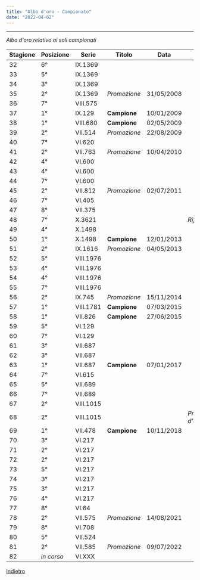 ```yaml
---
title: "Albo d'oro - Campionato"
date: "2022-04-02"
---
```


---

*Albo d'oro relativo ai soli campionati*

| Stagione | Posizione | Serie     | Titolo         | Data       | Note             |
| -------- | --------- | --------- | -------------- | ---------- |----------------- |
| 32       | 6°         | IX.1369   |                |            |                  |
| 33       | 5°         | IX.1369   |                |            |                  |
| 34       | 3°         | IX.1369   |                |            |                  |
| 35       | 2°         | IX.1369   | *Promozione*   | 31/05/2008 |                  |
| 36       | 7°         | VIII.575  |                |            |                  |
| 37       | 1°         | IX.129    | **Campione**   | 10/01/2009 |                  |
| 38       | 1°         | VIII.680  | **Campione**   | 02/05/2009 |                  |
| 39       | 2°         | VII.514   | *Promozione*   | 22/08/2009 |                  |
| 40       | 7°         | VI.620    |                |            |                  |
| 41       | 2°         | VII.763   | *Promozione*   | 10/04/2010 |                  |
| 42       | 4°         | VI.600    |                |            |                  |
| 43       | 4°         | VI.600    |                |            |                  |
| 44       | 7°         | VI.600    |                |            |                  |
| 45       | 2°         | VII.812   | *Promozione*   | 02/07/2011 |                  |
| 46       | 7°         | VI.405    |                |            |                  |
| 47       | 8°         | VII.375   |                |            |                  |
| 48       | 7°         | X.3621    |                |            | *Rifondazione*   |
| 49       | 4°         | X.1498    |                |            |                  |
| 50       | 1°         | X.1498    | **Campione**   | 12/01/2013 |                  |
| 51       | 2°         | IX.1616   | *Promozione*   | 04/05/2013 |                  |
| 52       | 5°         | VIII.1976 |                |            |                  |
| 53       | 4°         | VIII.1976 |                |            |                  |
| 54       | 4°         | VIII.1976 |                |            |                  |
| 55       | 7°         | VIII.1976 |                |            |                  |
| 56       | 2°         | IX.745    | *Promozione*   | 15/11/2014 |                  |
| 57       | 1°         | VIII.1781 | **Campione**   | 07/03/2015 |                  |
| 58       | 1°         | VII.826   | **Campione**   | 27/06/2015 |                  |
| 59       | 5°         | VI.129    |                |            |                  |
| 60       | 7°         | VI.129    |                |            |                  |
| 61       | 3°         | VII.687   |                |            |                  |
| 62       | 3°         | VII.687   |                |            |                  |
| 63       | 1°         | VII.687   | **Campione**   | 07/01/2017 |                  |
| 64       | 7°         | VI.615    |                |            |                  |
| 65       | 5°         | VII.689   |                |            |                  |
| 66       | 7°         | VII.689   |                |            |                  |
| 67       | 2°         | VIII.1015 |                |            |                  |
| 68       | 2°         | VIII.1015 |                |            | *Promozione d'ufficio*  |
| 69       | 1°         | VII.478   | **Campione**   | 10/11/2018 |                  |
| 70       | 3°         | VI.217    |                |            |                  |
| 71       | 2°         | VI.217    |                |            |                  |
| 72       | 2°         | VI.217    |                |            |                  |
| 73       | 5°         | VI.217    |                |            |                  |
| 74       | 3°         | VI.217    |                |            |                  |
| 75       | 3°         | VI.217    |                |            |                  |
| 76       | 4°         | VI.217    |                |            |                  |
| 77       | 8°         | VI.64     |                |            |                  |
| 78       | 2°         | VII.575   | *Promozione*   | 14/08/2021 |                  |
| 79       | 8°         | VI.708    |                |            |                  |
| 80       | 5°         | VII.524   |                |            |                  |
| 81       | 2°         | VII.585   | *Promozione*   | 09/07/2022 |                  |
| 82       | *in corso* | VI.XXX    |                |            |                  |

[ Indietro ](../)